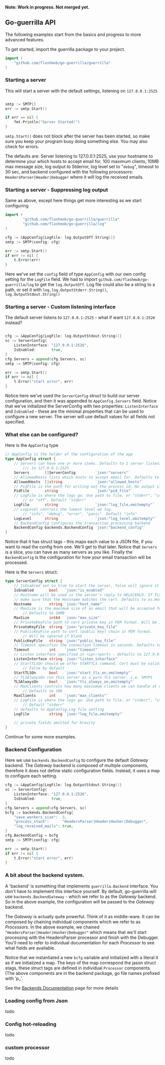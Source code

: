 **Note: Work in progress. Not merged yet.**

## Go-guerrilla API

The following examples start from the basics and progress to more advanced features. 

To get started, import the guerrilla package to your project.

```go
import (
	"github.com/flashmob/go-guerrilla/guerrilla"
)
```

### Starting a server

This will start a server with the default settings, listening on `127.0.0.1:2525`


```go

smtp := SMTP{}
err := smtp.Start()

if err == nil {
    fmt.Println("Server Started!")
}
```

`smtp.Start()` does not block after the server has been started, so make sure you keep your program busy doing something else. You may also check for errors.

The defaults are: Server listening to 127.0.0.1:2525, use your hostname to determine your which 
hosts to accept email for, 100 maximum clients, 10MB max message size, log output to Stderror, 
log level set to "`debug`", timeout to 30 sec, and backend configured with the following processors: `HeadersParser|Header|Debugger` where it will log the received emails.

### Starting a server - Suppressing log output

Same as above, except here things get more interesting as we start configuring

```go
import (
        "github.com/flashmob/go-guerrilla/guerrilla"
        "github.com/flashmob/go-guerrilla/log"
)

cfg := &AppConfig{LogFile: log.OutputOff.String()}
smtp := SMTP{config: cfg}

err := smtp.Start()
if err != nil {
	t.Error(err)
}

```

Here we've set the `config` field of type `AppConfig` with our own config setting for the `LogFile` field. We had to import `github.com/flashmob/go-guerrilla/log` to get the `log.OutputOff`. Log file could also be a string to a path, or set it with `log.log.OutputStderr.String()`, `log.OutputStdout.String()`

### Starting a server - Custom listening interface

The default server listens to `127.0.0.1:2525` - what if want `127.0.0.1:2526` instead?

```go

cfg := &AppConfig{LogFile: log.OutputStdout.String()}
sc := ServerConfig{
	ListenInterface: "127.0.0.1:2526",
	IsEnabled:       true,
}
cfg.Servers = append(cfg.Servers, sc)
smtp := SMTP{config: cfg}

err := smtp.Start()
if err != nil {
	t.Error("start error", err)
}

```

Notice here we've used the `ServerConfig` struct to build our server configuration, and then it
was appended to `AppConfig.Servers` field. Notice that we've initialized the ServerConfig 
with two properties: `ListenInterface` and `IsEnabled` - these are the minimal properties that can be used to configure a new server. The server will use default values for all fields not specified.

### What else can be configured?

Here is the `AppConfig` type

```go
// AppConfig is the holder of the configuration of the app
type AppConfig struct {
	// Servers can have one or more items. Defaults to 1 server listening 
        /// to 127.0.0.1:2525
	Servers       []ServerConfig         `json:"servers"`
	// AllowedHosts lists which hosts to accept email for. Defaults to os.Hostname
	AllowedHosts  []string               `json:"allowed_hosts"`
	// PidFile is the path for writing out the process id. No output if empty
	PidFile       string                 `json:"pid_file"`
	// LogFile is where the logs go. Use path to file, or "stderr", "stdout" 
        // or "off". Default "stderr"
	LogFile       string                 `json:"log_file,omitempty"`
	// LogLevel controls the lowest level we log. 
        // "info", "debug", "error", "panic". Default "info"
	LogLevel      string                 `json:"log_level,omitempty"`
	// BackendConfig configures the transaction processing backend
	BackendConfig backends.BackendConfig `json:"backend_config"`
}
```

Notice that it has struct tags - this maps each value to a JSON file, if you want to read the config from one. We'll get to that later. Notice that `Servers` is a slice, you can have as many servers as you like. 
Finally the `BackendConfig` is the configuration for how your email transaction will be processed.

Here is the `Servers` struct:

```go
type ServerConfig struct {
	// IsEnabled set to true to start the server, false will ignore it
	IsEnabled       bool   `json:"is_enabled"`
	// Hostname will be used in the server's reply to HELO/EHLO. If TLS enabled
	// make sure that the Hostname matches the cert. Defaults to os.Hostname()
	Hostname        string `json:"host_name"`
	// MaxSize is the maximum size of an email that will be accepted for delivery. 
        // Defaults to 10MB
	MaxSize         int64  `json:"max_size"`
	// PrivateKeyFile path to cert private key in PEM format. Will be ignored if blank
	PrivateKeyFile  string `json:"private_key_file"`
	// PublicKeyFile path to cert (public key) chain in PEM format. 
        // Will be ignored if blank
	PublicKeyFile   string `json:"public_key_file"`
	// Timeout specifies the connection timeout in seconds. Defaults to 30
	Timeout         int    `json:"timeout"`
	// Listen interface specified in <ip>:<port> - defaults to 127.0.0.1:2525
	ListenInterface string `json:"listen_interface"`
	// StartTLSOn should we offer STARTTLS command. Cert must be valid. 
        // False by default
	StartTLSOn      bool   `json:"start_tls_on,omitempty"`
	// TLSAlwaysOn run this server as a pure TLS server, i.e. SMTPS
	TLSAlwaysOn     bool   `json:"tls_always_on,omitempty"`
	// MaxClients controls how many maxiumum clients we can handle at once. 
        // Defaults to 100
	MaxClients      int    `json:"max_clients"`
	// LogFile is where the logs go. Use path to file, or "stderr", "stdout" or "off". 
        // Default "stderr"
	// defaults to AppConfig.Log file setting 
	LogFile         string `json:"log_file,omitempty"`

	// private fields omitted for brevity
}
```

Continue for some more examples.

###  Backend Configuration

Here we use `backends.BackendConfig` to configure the default _Gateway_ backend.
The _Gateway_ backend is composed of multiple components, therefore it does not define static configuration fields. Instead, it uses a map to configure each setting.

```go
cfg := &AppConfig{LogFile: log.OutputStdout.String()}
sc := ServerConfig{
	ListenInterface: "127.0.0.1:2526",
	IsEnabled:       true,
}
cfg.Servers = append(cfg.Servers, sc)
bcfg := backends.BackendConfig{
	"save_workers_size":  3,
	"process_stack":      "HeadersParser|Header|Hasher|Debugger",
	"log_received_mails": true,
}
cfg.BackendConfig = bcfg
smtp := SMTP{config: cfg}

err := smtp.Start()
if err != nil {
	t.Error("start error", err)
} 

```

### A bit about the backend system. 

A 'backend' is something that implements `guerrilla.Backend` interface. 
You don't have to implement this interface yourself. By default, go-guerrilla will use `backends.BackendGateway` - which we refer to as the _Gateway_ backend. So in the above example, the configuration will be passed to the _Gateway_ backend.

The _Gateway_ is actually quite powerful. Think of it as middle-ware. It can be composed by chaining individual 
components which we refer to as _Processors_. In the above example, we chained 
`"HeadersParser|Header|Hasher|Debugger"` which means that we'll start processing with the HeadersParser
processor and finish with the Debugger. You'll need to refer to individual documentation for 
each _Processor_ to see what fields are available.

Notice that we instantiated a new `bcfg` variable and initialized with a literal it as if we initialized a map. 
The keys of the map correspond the jason struct stags, these struct tags are defined in individual `Processor` components. (The above components are in the backend package, go file names prefixed with 'p_'.

See the [Backends Documentation](https://github.com/flashmob/go-guerrilla/wiki/About-Backends:-introduction,-configuring-and-extending) page for more details

### Loading config from Json

todo

### Config hot-reloading

todo

### custom processor

todo
